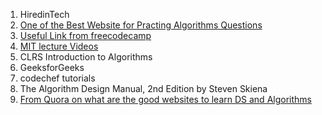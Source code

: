 1. HiredinTech
2. [One of the Best Website for Practing Algorithms Questions](http://www.zrzahid.com/)
2. [Useful Link from freecodecamp](https://forum.freecodecamp.org/t/what-is-your-strategy-for-learning-data-structures-and-algorithms/86995/5)
3. [MIT lecture Videos](https://ocw.mit.edu/courses/electrical-engineering-and-computer-science/6-006-introduction-to-algorithms-fall-2011/lecture-videos/)
4. CLRS Introduction to Algorithms
5. GeeksforGeeks
6. codechef tutorials
7. The Algorithm Design Manual, 2nd Edition by Steven Skiena
8. [From Quora on what are the good websites to learn DS and Algorithms](https://www.quora.com/What-are-some-good-websites-to-learn-data-structures-and-algorithms)
 

